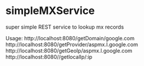 # simpleMXService
super simple REST service to lookup mx records

Usage:
	http://localhost:8080/getDomain/google.com
	http://localhost:8080/getProvider/aspmx.l.google.com
	http://localhost:8080/getGeoIp/aspmx.l.google.com
	http://localhost:8080//getlocalIp/:ip

	